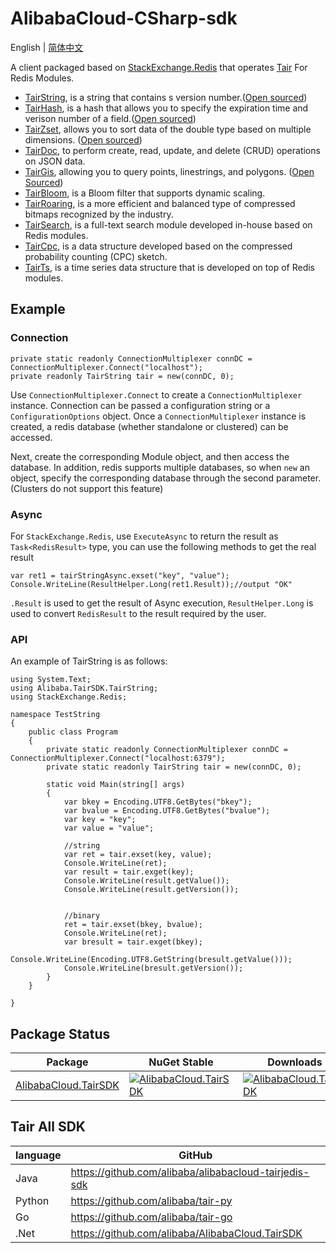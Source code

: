 # AlibabaCloud-CSharp-sdk

English | [简体中文](./README-CN.md)

A client packaged based on [StackExchange.Redis](https://stackexchange.github.io/StackExchange.Redis/) that operates [Tair](https://www.alibabacloud.com/help/en/apsaradb-for-redis/latest/apsaradb-for-redis-enhanced-edition-overview) For Redis Modules.

* [TairString](https://www.alibabacloud.com/help/en/apsaradb-for-redis/latest/tairstring-commands), is a string that contains s version number.([Open sourced](https://github.com/alibaba/TairString))
* [TairHash](https://www.alibabacloud.com/help/en/apsaradb-for-redis/latest/tairhash-commands), is a hash that allows you to specify the expiration time and verison number of a field.([Open sourced](https://github.com/alibaba/TairHash))
* [TairZset](https://www.alibabacloud.com/help/en/apsaradb-for-redis/latest/tairzset-commands), allows you to sort data of the double type based on multiple dimensions. ([Open sourced](https://github.com/alibaba/TairZset))
* [TairDoc](https://www.alibabacloud.com/help/en/apsaradb-for-redis/latest/tairdoc-commands), to perform create, read, update, and delete (CRUD) operations on JSON data. 
* [TairGis](https://www.alibabacloud.com/help/en/apsaradb-for-redis/latest/tairgis-commands), allowing you to query points, linestrings, and polygons. ([Open Sourced](https://github.com/tair-opensource/TairGis))
* [TairBloom](https://www.alibabacloud.com/help/en/apsaradb-for-redis/latest/tairbloom-commands), is a Bloom filter that supports dynamic scaling. 
* [TairRoaring](https://www.alibabacloud.com/help/en/apsaradb-for-redis/latest/tairroaring-commands), is a more efficient and balanced type of compressed bitmaps recognized by the industry. 
* [TairSearch](https://www.alibabacloud.com/help/en/apsaradb-for-redis/latest/tairsearch-command), is a full-text search module developed in-house based on Redis modules.
* [TairCpc](https://www.alibabacloud.com/help/en/apsaradb-for-redis/latest/taircpc-commands), is a data structure developed based on the compressed probability counting (CPC) sketch. 
* [TairTs](https://www.alibabacloud.com/help/en/apsaradb-for-redis/latest/tairts-commands), is a time series data structure that is developed on top of Redis modules. 


## Example

### Connection

```
private static readonly ConnectionMultiplexer connDC = ConnectionMultiplexer.Connect("localhost");
private readonly TairString tair = new(connDC, 0);
```
Use `ConnectionMultiplexer.Connect` to create a `ConnectionMultiplexer` instance. Connection can be passed a configuration string or a `ConfigurationOptions` object.
Once a `ConnectionMultiplexer` instance is created, a redis database (whether standalone or clustered) can be accessed.

Next, create the corresponding Module object, and then access the database. In addition, redis supports multiple databases, so when `new` an object, specify the corresponding database through the second parameter. (Clusters do not support this feature)

### Async
For `StackExchange.Redis`, use `ExecuteAsync` to return the result as `Task<RedisResult>` type, you can use the following methods to get the real result

```
var ret1 = tairStringAsync.exset("key", "value");
Console.WriteLine(ResultHelper.Long(ret1.Result));//output "OK"
```

`.Result` is used to get the result of Async execution, `ResultHelper.Long` is used to convert `RedisResult` to the result required by the user.

### API

An example of TairString is as follows:

```
using System.Text;
using Alibaba.TairSDK.TairString;
using StackExchange.Redis;

namespace TestString
{
    public class Program
    {
        private static readonly ConnectionMultiplexer connDC = ConnectionMultiplexer.Connect("localhost:6379");
        private static readonly TairString tair = new(connDC, 0);
        
        static void Main(string[] args)
        {
            var bkey = Encoding.UTF8.GetBytes("bkey");
            var bvalue = Encoding.UTF8.GetBytes("bvalue");
            var key = "key";
            var value = "value";

            //string
            var ret = tair.exset(key, value);
            Console.WriteLine(ret);
            var result = tair.exget(key);
            Console.WriteLine(result.getValue());
            Console.WriteLine(result.getVersion());
            

            //binary
            ret = tair.exset(bkey, bvalue);
            Console.WriteLine(ret);
            var bresult = tair.exget(bkey);
            Console.WriteLine(Encoding.UTF8.GetString(bresult.getValue()));
            Console.WriteLine(bresult.getVersion());
        }
    } 

}
```

## Package Status

| Package | NuGet Stable | Downloads |
| ------- | ------------ | --------- |
| [AlibabaCloud.TairSDK](https://www.nuget.org/packages/AlibabaCloud.TairSDK) | [![AlibabaCloud.TairSDK](https://img.shields.io/nuget/vpre/AlibabaCloud.TairSDK.svg)](https://www.nuget.org/packages/AlibabaCloud.TairSDK/) | [![AlibabaCloud.TairSDK](https://img.shields.io/nuget/dt/AlibabaCloud.TairSDK.svg)](https://www.nuget.org/packages/AlibabaCloud.TairSDK/) 

## Tair All SDK

| language | GitHub |
|----------|---|
| Java     |https://github.com/alibaba/alibabacloud-tairjedis-sdk|
| Python   |https://github.com/alibaba/tair-py|
| Go       |https://github.com/alibaba/tair-go|
| .Net     |https://github.com/alibaba/AlibabaCloud.TairSDK|
